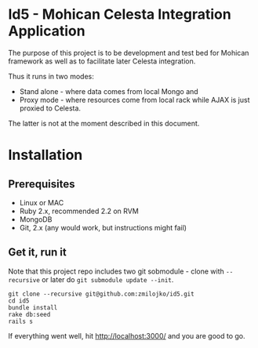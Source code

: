 # Id5 - Mohican Celesta Integration Application

The purpose of this project is to be development and test bed for Mohican framework
as well as to facilitate later Celesta integration.

Thus it runs in two modes:

* Stand alone - where data comes from local Mongo and
* Proxy mode - where resources come from local rack while AJAX is just proxied to Celesta.

The latter is not at the moment described in this document.

# Installation

## Prerequisites

* Linux or MAC
* Ruby 2.x, recommended 2.2 on RVM
* MongoDB
* Git, 2.x (any would work, but instructions might fail)

## Get it, run it

Note that this project repo includes two git sobmodule - clone with `--recursive` or later do `git submodule update --init`.

    git clone --recursive git@github.com:zmilojko/id5.git
    cd id5
    bundle install
    rake db:seed
    rails s
    
If everything went well, hit [http://localhost:3000/]() and you are good to go.

